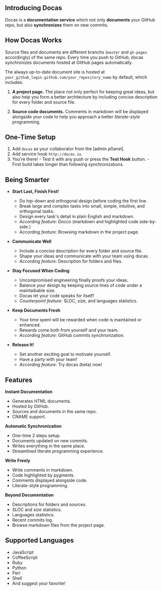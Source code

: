 ## Introducing Docas

Docas is a **documentation service** which not only **documents** your GitHub repo,
but also **synchronizes** them on new commits.

## How Docas Works

Source files and documents are different branchs (`master` and `gh-pages` accordingly) 
of the same repo. Every time you push to GitHub, docas synchronizes documents hosted
at GitHub pages automatically.

The always up-to-date document site is hosted at
`your_github_login.github.com/your_repository_name` by default, which includes:

  1. **A project page.** The place not only perfect for keeping great ideas,
  but also help you form a better architecture by including concise description
  for every folder and source file.

  2. **Source code documents.** Comments in markdown will be displayed alongside 
  your code to help you approach a better *literate-style* programming.

## One-Time Setup

  1. Add `docas` as your collaborator from the [admin p0anel].
  2. Add service hook `http://docas.io`.
  3. You're there!
    - Test it with any push or press the **Test Hook** button.
    - First build takes longer than following synchronizations.

[admin panel]: https://help.github.com/articles/post-receive-hooks

## Being Smarter

  * **Start Last, Finish First!**

    + Do top-down and orthogonal design before coding the first line.
    + Break large and complex tasks into small, simple, intuitive, and orthogonal
    tasks.
    + Design every task's detail in plain English and markdown.
    + *According feature:* Docco (markdown and highlighted code side-by-side.)
    + *According feature:* Browsing markdown in the project page.

  * **Communicate Well**

    + Include a concise description for every folder and source file.
    + Shape your ideas and communicate with your team using docas.
    + *According feature:* Description for folders and files.

  * **Stay Focused When Coding**

    + Uncompromised engineering finally proofs your ideas.
    + Balance your design by keeping source lines of code under a maintaibable
    size.
    + Docas let your code speaks for itself!
    + *Counterpoint feature:* SLOC, size, and languages statistics.

  * **Keep Documents Fresh**
  
    + Your time spent will be rewarded when code is maintained or enhanced.
    + Rewards come both from yourself and your team.
    + *According feature:* GitHub commits synchronization.

  * **Release It!**

    + Set another exciting goal to motivate yourself.
    + Have a party with your team!
    + *According feature:* Try docas (beta) now!

## Features

**Instant Documentation**

  * Generates HTML documents.
  * Hosted by GitHub.
  * Sources and documents in the same repo.
  * CNAME support.

**Automatic Synchronization**

  * One-time 2 steps setup.
  * Documents updated on new commits.
  * Writes everything in the same place.
  * Streamlined literate programming experience.

**Write Freely**

  * Write comments in markdown.
  * Code highlighted by pygments.
  * Comments displayed alongside code.
  * Literate-style programming.

**Beyond Documentation**

  * Descriptions for folders and sources.
  * SLOC and size statistics.
  * Languages statistics.
  * Recent commits log.
  * Browse markdown files from the project page.

## Supported Languages

  * JavaScript
  * CoffeeScript
  * Ruby
  * Python
  * Perl
  * Shell
  * And suggest your favorite!
